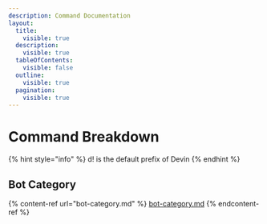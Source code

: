 ```yaml
---
description: Command Documentation
layout:
  title:
    visible: true
  description:
    visible: true
  tableOfContents:
    visible: false
  outline:
    visible: true
  pagination:
    visible: true
---
```


# Command Breakdown

{% hint style="info" %}
d! is the default prefix of Devin
{% endhint %}

## Bot Category

{% content-ref url="bot-category.md" %}
[bot-category.md](bot-category.md)
{% endcontent-ref %}

